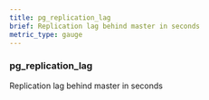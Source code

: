 ```yaml
---
title: pg_replication_lag
brief: Replication lag behind master in seconds
metric_type: gauge
---
```

### pg_replication_lag

Replication lag behind master in seconds